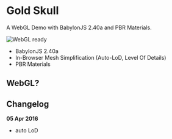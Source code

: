 # Gold Skull

A WebGL Demo with BabylonJS 2.40a and PBR Materials.

![WebGL ready](https://img.shields.io/badge/webgl-ready-green.svg) 

* BabylonJS 2.40a
* In-Browser Mesh Simplification (Auto-LoD, Level Of Details)
* PBR Materials

## WebGL?

## Changelog

**05 Apr 2016**  
- auto LoD

